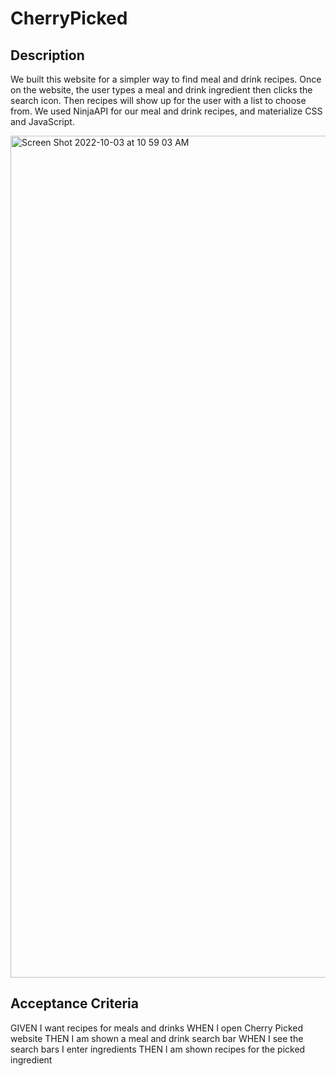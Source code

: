 # CherryPicked

## Description

We built this website for a simpler way to find meal and drink recipes. Once on the website, the user types a meal and drink ingredient then clicks the search icon. Then recipes will show up for the user with a list to choose from. We used NinjaAPI for our meal and drink recipes, and materialize CSS and JavaScript. 

<img width="1347" alt="Screen Shot 2022-10-03 at 10 59 03 AM" src="https://user-images.githubusercontent.com/109881323/193635489-be7e7500-2999-424c-84be-1d38c5c3f51d.png">

## Acceptance Criteria

GIVEN I want recipes for meals and drinks WHEN I open Cherry Picked website THEN I am shown a meal and drink search bar WHEN I see the search bars I enter ingredients THEN I am shown recipes for the picked ingredient 

